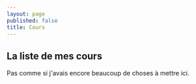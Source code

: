 ```yaml
---
layout: page
published: false
title: Cours
---
```


## La liste de mes cours

Pas comme si j'avais encore beaucoup de choses à mettre ici.